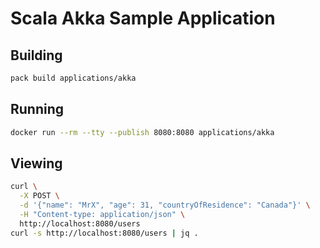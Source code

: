 # Scala Akka Sample Application

## Building

```bash
pack build applications/akka
```

## Running

```bash
docker run --rm --tty --publish 8080:8080 applications/akka
```

## Viewing

```bash
curl \
  -X POST \
  -d '{"name": "MrX", "age": 31, "countryOfResidence": "Canada"}' \
  -H "Content-type: application/json" \
  http://localhost:8080/users
curl -s http://localhost:8080/users | jq .
```
